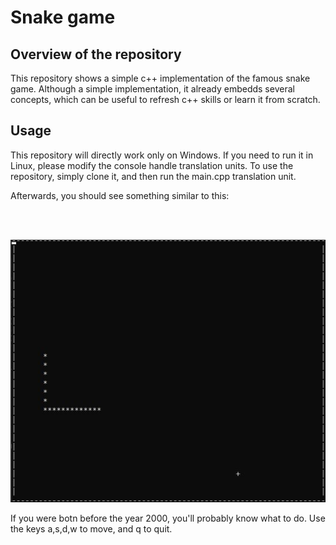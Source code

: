 # Snake game

## Overview of the repository

This repository shows a simple c++ implementation of the famous snake game. Although a simple implementation, it already embedds several concepts, which can be useful to refresh c++ skills or learn it from scratch.

## Usage

This repository will directly work only on Windows. If you need to run it in Linux, please modify the console handle translation units. To use the repository, simply clone it, and then run the main.cpp translation unit.

Afterwards, you should see something similar to this:

<br />
<br /> 
<p align="center">
   <img src="/Visualizations/snake_sample.PNG" width="700" />
</p>


If you were botn before the year 2000, you'll probably know what to do. Use the keys a,s,d,w to move, and q to quit.
